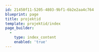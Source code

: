 ```yaml
---
id: 21450f11-5205-4803-9bf1-6b2e2aa4c764
blueprint: page
title: projektid
template: projektid/index
page_builder:
  -
    type: index_content
    enabled: 'true'
---
```

